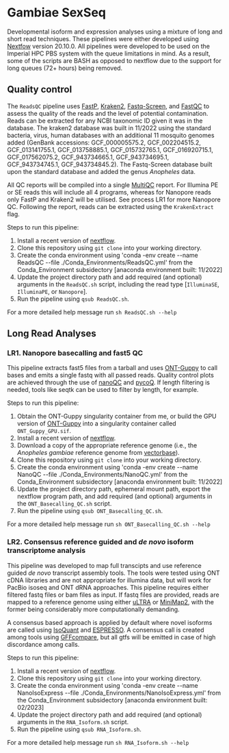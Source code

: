 # Gambiae SexSeq
Developmental isoform and expression analyses using a mixture of long and short read techniques. These pipelines were either developed using [Nextfow](https://www.nextflow.io/) version 20.10.0. All pipelines were developed to be used on the Imperial HPC PBS system with the queue limitations in mind. As a result, some of the scripts are BASH as opposed to nextflow due to the support for long queues (72+ hours) being removed.

## Quality control
The `ReadsQC` pipeline uses [FastP](https://github.com/OpenGene/fastp), [Kraken2](https://ccb.jhu.edu/software/kraken2/), [Fastq-Screen](https://www.bioinformatics.babraham.ac.uk/projects/fastq_screen/), and [FastQC](https://www.bioinformatics.babraham.ac.uk/projects/fastqc/) to assess the quality of the reads and the level of potential contamination. Reads can be extracted for any NCBI taxonomic ID given it was in the database. The kraken2 database was built in 11/2022 using the standard bacteria, virus, human databases with an additional 11 mosquito genomes added (GenBank accessions: GCF_000005575.2, GCF_002204515.2, GCF_013141755.1, GCF_013758885.1, GCF_015732765.1, GCF_016920715.1, GCF_017562075.2, GCF_943734665.1, GCF_943734695.1, GCF_943734745.1, GCF_943734845.2). The Fastq-Screen database built upon the standard database and added the genus *Anopheles* data. 

All QC reports will be compiled into a single [MultiQC](https://multiqc.info/) report. For Illumina PE or SE reads this will include all 4 programs, whereas for Nanopore reads only FastP and Kraken2 will be utilised. See process LR1 for more Nanopore QC. Following the report, reads can be extracted using the `KrakenExtract` flag.   

Steps to run this pipeline:
1. Install a recent version of [nextflow](https://github.com/nextflow-io/nextflow).
2. Clone this repository using `git clone` into your working directory.
3. Create the conda environment using 'conda -env create --name ReadsQC --file ./Conda_Environments/ReadsQC.yml' from the Conda_Environment subsidectory [anaconda environment built: 11/2022]
4. Update the project directory path and add required (and optional) arguments in the `ReadsQC.sh` script, including the read type [`IlluminaSE`, `IlluminaPE`, or `Nanopore`].
5. Run the pipeline using `qsub ReadsQC.sh`.

For a more detailed help message run `sh ReadsQC.sh --help`

## Long Read Analyses

### LR1. Nanopore basecalling and fast5 QC
This pipeline extracts fast5 files from a tarball and uses [ONT-Guppy](https://nanoporetech.com/nanopore-sequencing-data-analysis) to call bases and emits a single fastq with all passed reads. Quality control plots are achieved through the use of [nanoQC](https://github.com/wdecoster/nanoQC) and [pycoQ](https://github.com/a-slide/pycoQC). If length filtering is needed, tools like seqtk can be used to filter by length, for example. 

Steps to run this pipeline:
1. Obtain the ONT-Guppy singularity container from me, or build the GPU version of [ONT-Guppy](https://community.nanoporetech.com/docs/prepare/library_prep_protocols/Guppy-protocol/v/gpb_2003_v1_revaf_14dec2018/linux-guppy) into a singularity container called `ONT_Guppy_GPU.sif`.
2. Install a recent version of [nextflow](https://github.com/nextflow-io/nextflow).
3. Download a copy of the appropriate reference genome (i.e., the *Anopheles gambiae* reference genome from [vectorbase](https://vectorbase.org/vectorbase/app/record/dataset/DS_2251b21396)). 
4. Clone this repository using `git clone` into your working directory.
5. Create the conda environment using 'conda -env create --name NanoQC --file ./Conda_Environments/NanoQC.yml' from the Conda_Environment subsidectory [anaconda environment built: 11/2022]
6. Update the project directory path, ephemeral mount path, export the nextflow program path, and add required (and optional) arguments in the `ONT_Basecalling_QC.sh` script.
7. Run the pipeline using `qsub ONT_Basecalling_QC.sh`.

For a more detailed help message run `sh ONT_Basecalling_QC.sh --help`

### LR2. Consensus reference guided and *de novo* isoform transcriptome analysis 
This pipeline was developed to map full transcipts and use reference guided *de novo* transcript assembly tools. The tools were tested using ONT cDNA libraries and are not appropriate for illumina data, but will work for PacBio isoseq and ONT dRNA approaches. This pipeline requires either filtered fastq files or bam files as input. If fastq files are provided, reads are mapped to a reference genome using either [uLTRA](https://github.com/ksahlin/ultra) or [MiniMap2](https://github.com/lh3/minimap2), with the former being considerably more computationally demanding. 

A consensus based approach is applied by default where novel isoforms are called using [IsoQuant](https://github.com/ablab/IsoQuant) and [ESPRESSO](https://github.com/Xinglab/espresso). A consensus call is created among tools using [GFFcompare](https://github.com/gpertea/gffcompare), but all gtfs will be emitted in case of high discordance among calls.

Steps to run this pipeline:
1. Install a recent version of [nextflow](https://github.com/nextflow-io/nextflow).
2. Clone this repository using `git clone` into your working directory.
3. Create the conda environment using 'conda -env create --name NanoIsoExpress --file ./Conda_Environments/NanoIsoExpress.yml' from the Conda_Environment subsidectory [anaconda environment built: 02/2023]
4. Update the project directory path and add required (and optional) arguments in the `RNA_Isoform.sh` script.
5. Run the pipeline using `qsub RNA_Isoform.sh`.

For a more detailed help message run `sh RNA_Isoform.sh --help`


 
